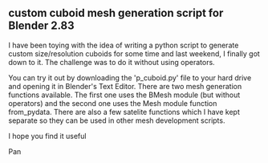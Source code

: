 ## custom cuboid mesh generation script for Blender 2.83

I have been toying with the idea of writing a python script to generate custom size/resolution cuboids for some time and last 
weekend, I finally got down to it. The challenge was to do it without using operators.

You can try it out by downloading the 'p_cuboid.py' file to your hard drive and opening it in Blender's Text Editor. There are 
two mesh generation functions available. The first one uses the BMesh module (but without operators) and the second one uses the 
Mesh module function from_pydata. There are also a few satelite functions which I have kept separate so they can be used in other 
mesh development scripts.

I hope you find it useful

Pan

